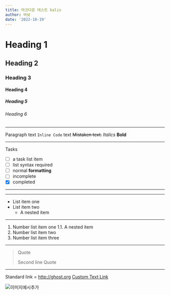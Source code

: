 ```yaml
---
title: 마크다운 테스트 kalis
author: 바보
date: '2022-10-19'
---
```


# Heading 1

## Heading 2

### Heading 3

#### Heading 4

##### Heading 5

###### Heading 6

---

Paragraph
text `Inline Code` text
~~Mistaken text.~~
_Italics_
**Bold**

---

Tasks

- [ ] a task list item
- [ ] list syntax required
- [ ] normal **formatting**
- [ ] incomplete
- [x] completed

---

---

- List item one
- List item two
  - A nested item

---

1. Number list item one
   1.1. A nested item
2. Number list item two
3. Number list item three

---

> Quote
>
> Second line Quote

---

Standard link = http://ghost.org
[Custom Text Link](http://ghost.org)

![이미지예시추가](https://mblogthumb-phinf.pstatic.net/MjAxNjEwMjNfMTUz/MDAxNDc3MjI3MTQzODcw.HRb8raTYXi7WUIcvFuXFUIvACB4Cb5fKllFrR3JSLQMg.DCIIkGk7gr_uBIE3ytGgmfVIZuJzvQJ482XOtgJqlWkg.JPEG.retspe/%EC%B0%B8%EC%89%BD%EC%A3%A0.jpg?type=w800)
